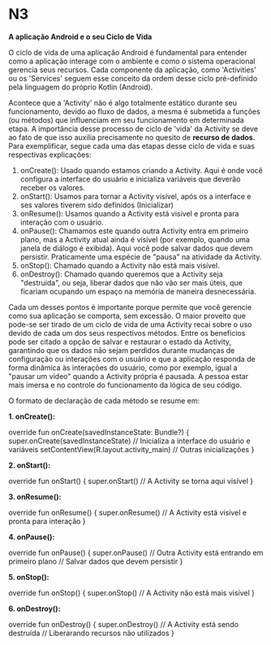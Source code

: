 # N3
**A aplicação Android e o seu Ciclo de Vida**

O ciclo de vida de uma aplicação Android é fundamental para entender como a aplicação interage com o ambiente e como o sistema operacional gerencia seus recursos. Cada componente da aplicação, como 'Activities' ou os 'Services' seguem esse conceito da ordem desse ciclo pré-definido pela linguagem do próprio Kotlin (Android).

Acontece que a 'Activity' não é algo totalmente estático durante seu funcionamento, devido ao fluxo de dados, a mesma é submetida a funções (ou métodos) que influenciam em seu funcionamento em determinada etapa. A importãncia desse processo de ciclo de 'vida' da Activity se deve ao fato de que isso auxilia precisamente no quesito de **recurso de dados.** Para exemplificar, segue cada uma das etapas desse ciclo de vida e suas respectivas explicações:

1. onCreate(): Usado quando estamos criando a Activity. Aqui é onde você configura a interface do usuário e inicializa variáveis que deverão receber os valores.
2. onStart(): Usamos para tornar a Activity visível, após os a interface e ses valores tiverem sido definidos (Inicializar)
3. onResume(): Usamos quando a Activity está visível e pronta para interação com o usuário.
4. onPause(): Chamamos este quando outra Activity entra em primeiro plano, mas a Activity atual ainda é visível (por exemplo, quando uma janela de diálogo é exibida). Aqui você pode salvar dados que devem persistir. Praticamente uma espécie de "pausa" na atividade da Activity.
5. onStop(): Chamado quando a Activity não está mais visível.
6. onDestroy(): Chamado quando queremos que a Activity seja "destruída", ou seja, liberar dados que não vão ser mais úteis, que ficariam ocupando um espaço na memória de maneira desnecessária.

Cada um desses pontos é importante porque permite que você gerencie como sua aplicação se comporta, sem excessão. O maior proveito que pode-se ser tirado de um ciclo de vida de uma Activity recai sobre o uso devido de cada um dos seus respectivos métodos. Entre os beneficios pode ser citado a opção de salvar e restaurar o estado da Activity, garantindo que os dados não sejam perdidos durante mudanças de configuração ou interações com o usuário e que a aplicação responda de forma dinâmica às interações do usuário, como por exemplo, igual a "pausar um vídeo" quando a Activity própria é pausada. A pessoa estar mais imersa e no controle do funcionamento da lógica de seu código.

O formato de declaração de cada método se resume em:

**1. onCreate():**

override fun onCreate(savedInstanceState: Bundle?) {
    super.onCreate(savedInstanceState)
    // Inicializa a interface do usuário e variáveis
    setContentView(R.layout.activity_main)
    // Outras inicializações
}

**2. onStart():**

override fun onStart() {
    super.onStart()
    // A Activity se torna aqui visível
}

**3. onResume():**

override fun onResume() {
    super.onResume()
    // A Activity está visível e pronta para interação
}

**4. onPause():**

override fun onPause() {
    super.onPause()
    // Outra Activity está entrando em primeiro plano
    // Salvar dados que devem persistir
}

**5. onStop():**

override fun onStop() {
    super.onStop()
    // A Activity não está mais visível
}

**6. onDestroy():**

override fun onDestroy() {
    super.onDestroy()
    // A Activity está sendo destruída
    // Liberarando recursos não utilizados
}



